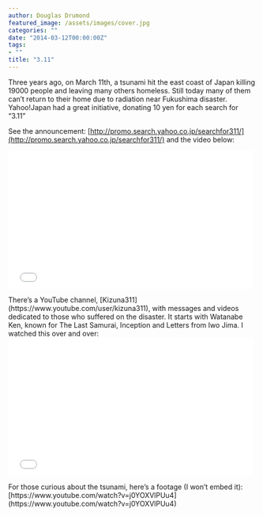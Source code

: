 ```yaml
---
author: Douglas Drumond
featured_image: /assets/images/cover.jpg
categories: ""
date: "2014-03-12T00:00:00Z"
tags:
- ""
title: "3.11"
---
```


Three years ago, on March 11th, a tsunami hit the east coast of Japan killing
19000 people and leaving many others homeless. Still today many of them can’t
return to their home due to radiation near Fukushima disaster. Yahoo!Japan had
a great initiative, donating 10 yen for each search for “3.11”

See the announcement:
[http://promo.search.yahoo.co.jp/searchfor311/](http://promo.search.yahoo.co.jp/searchfor311/)
and the video below:  
<iframe allowfullscreen="" frameborder="0" height="279" src="//www.youtube-nocookie.com/embed/46B1ukcXLb0?rel=0" width="496"></iframe>

<p>
There’s a YouTube channel, [Kizuna311](https://www.youtube.com/user/kizuna311),
with messages and videos dedicated to those who suffered on the disaster. It
starts with Watanabe Ken, known for The Last Samurai, Inception and Letters
from Iwo Jima. I watched this over and over:  
<iframe allowfullscreen="" frameborder="0" height="279" src="//www.youtube-nocookie.com/embed/hvFEffacY5g?rel=0" width="496"></iframe>

<p>
For those curious about the tsunami, here’s a footage (I won’t embed it):  
[https://www.youtube.com/watch?v=j0YOXVlPUu4](https://www.youtube.com/watch?v=j0YOXVlPUu4)
